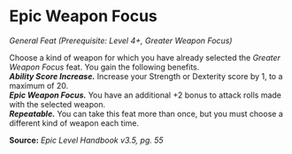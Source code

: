 # Epic Weapon Focus
*General Feat (Prerequisite: Level 4+, Greater Weapon Focus)*

Choose a kind of weapon for which you have already selected the *Greater Weapon Focus* feat. You gain the following benefits.    
***Ability Score Increase.*** Increase your Strength or Dexterity score by 1, to a maximum of 20.  
***Epic Weapon Focus.*** You have an additional +2 bonus to attack rolls made with the selected weapon.  
***Repeatable.*** You can take this feat more than once, but you must choose a different kind of weapon each time.


**Source:** *Epic Level Handbook v3.5, pg. 55*